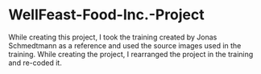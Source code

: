 # WellFeast-Food-Inc.-Project
While creating this project, I took the training created by Jonas Schmedtmann as a reference and used the source images used in the training. While creating the project, I rearranged the project in the training and re-coded it.
